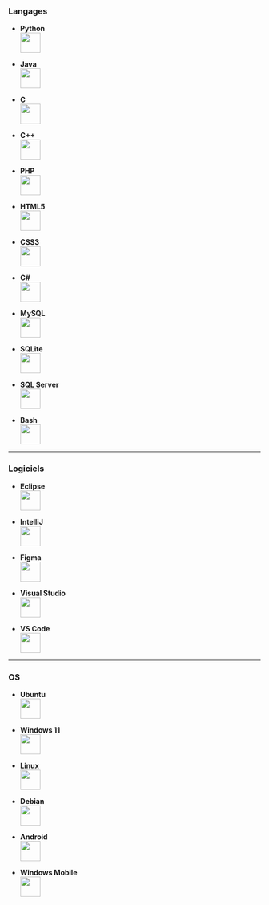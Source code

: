 ### Langages
- **Python**  
  <img src="https://cdn.jsdelivr.net/gh/devicons/devicon@latest/icons/python/python-original-wordmark.svg" width="40" height="40" />

- **Java**  
  <img src="https://cdn.jsdelivr.net/gh/devicons/devicon@latest/icons/java/java-original-wordmark.svg" width="40" height="40"/>

- **C**  
  <img src="https://cdn.jsdelivr.net/gh/devicons/devicon@latest/icons/c/c-original.svg" width="40" height="40"/>

- **C++**  
  <img src="https://cdn.jsdelivr.net/gh/devicons/devicon@latest/icons/cplusplus/cplusplus-original.svg" width="40" height="40"/>

- **PHP**  
  <img src="https://cdn.jsdelivr.net/gh/devicons/devicon@latest/icons/php/php-original.svg" width="40" height="40"/>

- **HTML5**  
  <img src="https://cdn.jsdelivr.net/gh/devicons/devicon@latest/icons/html5/html5-original-wordmark.svg" width="40" height="40"/>

- **CSS3**  
  <img src="https://cdn.jsdelivr.net/gh/devicons/devicon@latest/icons/css3/css3-original-wordmark.svg" width="40" height="40"/>

- **C#**  
  <img src="https://cdn.jsdelivr.net/gh/devicons/devicon@latest/icons/csharp/csharp-original.svg" width="40" height="40"/>

- **MySQL**  
  <img src="https://cdn.jsdelivr.net/gh/devicons/devicon@latest/icons/mysql/mysql-original-wordmark.svg" width="40" height="40"/>

- **SQLite**  
  <img src="https://cdn.jsdelivr.net/gh/devicons/devicon@latest/icons/sqlite/sqlite-original-wordmark.svg" width="40" height="40"/>

- **SQL Server**  
  <img src="https://cdn.jsdelivr.net/gh/devicons/devicon@latest/icons/microsoftsqlserver/microsoftsqlserver-original-wordmark.svg" width="40" height="40"/>

- **Bash**  
  <img src="https://cdn.jsdelivr.net/gh/devicons/devicon@latest/icons/bash/bash-original.svg" width="40" height="40"/>

---

### Logiciels
- **Eclipse**  
  <img src="https://cdn.jsdelivr.net/gh/devicons/devicon@latest/icons/eclipse/eclipse-original.svg" width="40" height="40"/>

- **IntelliJ**  
  <img src="https://cdn.jsdelivr.net/gh/devicons/devicon@latest/icons/intellij/intellij-original.svg" width="40" height="40"/>

- **Figma**  
  <img src="https://cdn.jsdelivr.net/gh/devicons/devicon@latest/icons/figma/figma-original.svg" width="40" height="40"/>

- **Visual Studio**  
  <img src="https://cdn.jsdelivr.net/gh/devicons/devicon@latest/icons/visualstudio/visualstudio-original.svg" width="40" height="40"/>

- **VS Code**  
  <img src="https://cdn.jsdelivr.net/gh/devicons/devicon@latest/icons/vscode/vscode-original.svg" width="40" height="40"/>

---

### OS
- **Ubuntu**  
  <img src="https://cdn.jsdelivr.net/gh/devicons/devicon@latest/icons/ubuntu/ubuntu-original-wordmark.svg" width="40" height="40"/>

- **Windows 11**  
  <img src="https://cdn.jsdelivr.net/gh/devicons/devicon@latest/icons/windows11/windows11-original.svg" width="40" height="40"/>

- **Linux**  
  <img src="https://cdn.jsdelivr.net/gh/devicons/devicon@latest/icons/linux/linux-original.svg" width="40" height="40"/>

- **Debian**  
  <img src="https://cdn.jsdelivr.net/gh/devicons/devicon@latest/icons/debian/debian-original-wordmark.svg" width="40" height="40"/>

- **Android**  
  <img src="https://cdn.jsdelivr.net/gh/devicons/devicon@latest/icons/android/android-original-wordmark.svg" width="40" height="40"/>

- **Windows Mobile**  
  <img src="https://betawiki.net/images/b/b7/Windows_Mobile_%282007%29.svg" width="40" height="40"/>
